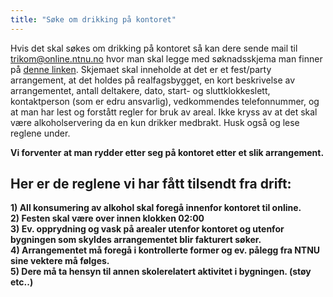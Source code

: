 ```yaml
---
title: "Søke om drikking på kontoret"
---
```


Hvis det skal søkes om drikking på kontoret så kan dere sende mail til
 trikom@online.ntnu.no hvor man skal legge med søknadsskjema man finner på [denne linken](https://innsida.ntnu.no/wiki/-/wiki/Norsk/Leie+av+lokaler+og+utstillingsboder).
Skjemaet skal inneholde at det er et fest/party arrangement, at det holdes på realfagsbygget, en kort beskrivelse av arrangementet, antall deltakere, dato, start- og sluttklokkeslett, kontaktperson (som er edru ansvarlig), vedkommendes telefonnummer, og at man har lest og forstått regler for bruk av areal. Ikke kryss av at det skal være alkoholservering da en kun drikker medbrakt. Husk også og lese reglene under.

**Vi forventer at man rydder etter seg på kontoret etter et slik arrangement.**

Her er de reglene vi har fått tilsendt fra drift:
-------------------------------------------------

**1) All konsumering av alkohol skal foregå innenfor kontoret til
online.**  
**2) Festen skal være over innen klokken 02:00**  
**3) Ev. opprydning og vask på arealer utenfor kontoret og utenfor
bygningen som skyldes arrangementet blir fakturert søker.**  
**4) Arrangementet må foregå i kontrollerte former og ev. pålegg fra
NTNU sine vektere må følges.**  
**5) Dere må ta hensyn til annen skolerelatert aktivitet i bygningen.
(støy etc..)**